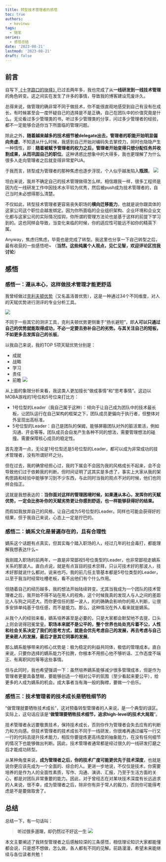 ```yaml
---
title: 转型技术管理者的感悟
toc: true
authors:
  - kevinwu
tags:
  - 随笔
series:
  - 感悟总结
date: '2023-08-21'
lastmod: '2023-08-21'
draft: false
---
```


## 前言
自写下[《十字路口的抉择》](../mind-decision)已过去两年多，我也完成了从**一线研发到一线技术管理**的角色转变。这之间实在发生了许多的事情，导致我的博客建设荒废许久。

总得来说，做管理的确非常不同于做技术，你不能很直观地感受到自己有没有在成长，有时候甚至会一度怀疑自己的选择是不是正确，自己在团队中的价值究竟是什么。无论看过多少管理类的书，听过多少管理类的分享，问过多少管理者的经验，都不一定能够合适你当下所面临的管理问题。

除此之外，**随着越来越多的技术细节被delegate出去，管理者的职能开始明显偏向务虚**。不知道从什么时候，我感到自己开始对编码失去掌控力，同时也隐隐产生一种惰性，即：**随着被赋予管理者的权力之后，管理者开始变得只想分配任务并收割成果，从而巩固自己的职位**。这种诱惑比想象中的大得多，我也更理解了为什么很多人走向管理者之后就变得非常爱PUA。

于我而言，转型成为管理者的那种焦虑也逐步浮现，个人似乎越发陷入**瓶颈**。
![](https://kevinwu0904-blog-images.oss-cn-shanghai.aliyuncs.com/blogs-mind-bottleneck/20230821211204.png)

坦白来说，我并不确定自己的技术管理做得怎么样。相信跟我一样，很多工程师是因为在一线研发工作中因技术水平较为优秀，然后被push成为技术管理者的，自己当时未必想得那么清楚。

不仅如此，转型技术管理者更容易丧失职场的**横向迁移能力**，也就是说你跟具体的这家公司这个职位会越发绑定。因为你所面临的企业组织架构、企业环境和企业文化都与这家公司的实际情况挂钩，你所谓的管理方法论也是基于这样的前提下学习到的。这也同样会导致，当变化来临的时候，你的适应性可能远不如你的精英下属。

Anyway，焦虑归焦虑，毕竟也是完成了转型。我这里也分享一下自己转型之后，最有收获的一些感悟吧~ （**当然，这些纯属个人观点，见仁见智，欢迎评论区找我讨论**）

## 感悟

### 感悟一：遵从本心，这样做技术管理才能更舒适
我曾经做过[克利夫顿优势](https://baike.baidu.com/item/%E7%9B%96%E6%B4%9B%E6%99%AE%E4%BC%98%E5%8A%BF%E8%AF%86%E5%88%AB%E7%B3%BB%E5%88%97/3851833)（又名盖洛普优势），这是一种通过34个不同维度，对人的天赋优势进行测评的专业分析工具。

![](https://kevinwu0904-blog-images.oss-cn-shanghai.aliyuncs.com/blogs-mind-bottleneck/202308241450671.png)

不同于一些其它的测评工具，克利夫顿优势更侧重于“扬长避短”，即**人可以只通过自己的优势就能取得成功，不必一定要去弥补自己的劣势。与其关注自己的短板，不如更多去发挥自己的长板**。

以我自己来说，我的TOP 5项天赋优势分别是：
* 成就
* 战略
* 学习
* 责任
* 前瞻
![](https://kevinwu0904-blog-images.oss-cn-shanghai.aliyuncs.com/blogs-mind-bottleneck/202308241437164.png)

从上面的象限分析来看，我这类人更加擅长“做成事情”和“思考事情”。这边以MOBA游戏的1号位和5号位来打比方：
* 1号位型的Leader（我自己属于这种）：倾向于让自己成为团队中的技术最长板，让团队运行在自己架构的框架之下，团队成员更偏向于执行者，但整体对外呈现出高标准。
* 5号位型的Leader：自己是团队的保姆，能够屏蔽团队对外的脏活累活，例如沟通、开会等等。团队成员会自发产生各种不同的想法，需要管理想法的碰撞。需要保障核心成员的稳定性。

首先澄清一点，无论是1号位型还是5号位型的Leader，都可以成为非常成功的技术管理者，没有所谓好坏之分。

但在过去，我的确曾经担心过，我的下属会不会因为我的风格成长不起来，会不会导致他们过于依赖我的判断。但时间证明了这其实是多虑了，事实上大家从我的架构思路和经验中能够学习到不少东西，与此同时当我的观点不对的时候，他们也同样会指正。

这就是我想表达的：**当你面对这样的管理困境时候，如果遵从本心，发挥你的天赋优势，一定会比弥补你的天赋劣势更让你感到舒适，也一样能够获得好的结果。**

而假如我放弃自己的风格，让自己成为5号位型的Leader。同样也可能会获得好的结果，但于我自己来说，心态上一定是拧巴的。

### 感悟二：嫡系文化是普遍存在的，且有合理性
嫡系这个话题有点真实，但其实每个踏入职场的人，经过几年的社会毒打，都能理解我想表达什么~

我刚踏入职场的前两年，一直是非常鄙视5号位类型的Leader，也非常鄙视走嫡系关系的那波人。直白点说，就是有点盲目的技术崇拜，只认可技术好的那波人，技术好那就说什么都对。说来也巧，我的前几任主管基本都是5号位类型的Leader，以至于我当时经常吐槽老板，看不出他们有个什么作用。

但随着自己的经历越多，我的想法开始陆续转变。尤其当我成为一个团队的技术管理者之后，我开始不得不站在用人的视角，这个时候我真的发现人与人之间的差距比人与狗之间还大。而你更信任的那一波人，的的确确会影响你的用人判断，让很多安排单纯基于信任感，而不是能力。那么，这种情况在外人看来就是嫡系。

从我个人的经验来看，嫡系培养甚至是必要的，只是大家都会默契地不去提，口头上则会说得冠冕堂皇。**职场本来就不是公平的，整个世界也处处充斥着不公，人性和社会关系决定了我们的思考方式，就是会优先考虑自己的发展，再去考虑与自己更亲密人的发展，最后才是其它同事的发展**。

那么嫡系能够带来的核心优势是：极为稳定的利益共同体，极低的管理成本。直白来说，只要你选择的嫡系能力不拉胯，你根本不用担心他不够听话、工作态度不端正、有离职风险等等这些事情。

但与此同时，我也希望强调一下：虽然培养嫡系能够减少很多管理成本，但是作为管理者更要具备慧眼，要能够创造一个相对公平的氛围（至少看起来要公平），给更多的人成为嫡系的机会。成大事者当有海一般的胸襟，要做一个伯乐。

### 感悟三：技术管理者的技术成长是牺牲细节的
“做管理就要牺牲技术成长”，这对预备转型管理者的人来说，是一个典型的误区。实际上，这句话应该是“**做管理要牺牲技术细节，追求high-level的技术大局观**”。

技术管理者永远要敬畏技术，保持技术成长，否则你作为管理者会失去应有的判断力和方向感。但技术管理者的技术成长不同于一线研发，你很难再通过编写一行又一行的代码去提升技术能力，相反你要提炼更高纬度的抽象能力，在没有任何细节的情况下也能够做出判断。因此，技术管理者通常都是经过很久的一线研发打磨之后才能成功转型。

从某种角度来说，**成为管理者之后，你的技术广度可能更优先于技术深度**，也就是说你更应该先成为一个全面的、综合的人。更进一步地说，不仅仅是技术，你需要培养的是作为人的全面性素质，写作、沟通、演讲、汇报，乃至于生活方面的关心，都是对团队非常重要的能力。因此，对于曾经志在对某块技术深度有长远追求的人来说，很不幸，成为管理者之后，除非你有异于常人的毅力，否则你可能得考虑是不是要做取舍了。

## 总结
总结一下，有一句话叫：
> **听过很多道理，却仍然过不好这一生**
![](https://kevinwu0904-blog-images.oss-cn-shanghai.aliyuncs.com/blogs-mind-bottleneck/202308232031342.png)

本文主要阐述了我转型管理者之后感触较深的三条感悟，相信理论知识大家都能懂都会说，只是想不想做，怎么做，各人都有不同的见解。前路漫漫，希望未来能继续与各位读者共勉！